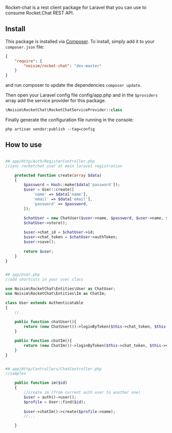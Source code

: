 Rocket-chat is a rest client package for Laravel that you can use to consume Rocket.Chat REST API.

## Install

This package is installed via [Composer](http://getcomposer.org/). To install, simply add it
to your `composer.json` file:

```json
{
    "require": {
        "noisim/rocket-chat": "dev-master"
    }
}
```

and run composer to update the dependencies `composer update`.

Then open your Laravel config file config/app.php and in the `$providers` array add the service provider for this package.

```php
\Noisim\RocketChat\RocketChatServiceProvider::class
```

Finally generate the configuration file running in the console:
```
php artisan vendor:publish --tag=config
```

## How to use 

```php

## app/Http/Auth/RegisterController.php
//sync rocketchat user at main laravel registration

    protected function create(array $data)
    {
        $password = Hash::make($data['password']);
        $user = User::create([
            'name' => $data['name'],
            'email' => $data['email'],
            'password' => $password,
        ]);

        $chatUser = new ChatUser($user->name, $password, $user->name, $user->email);
        $chatUser->store();
        
        $user->chat_id = $chatUser->id;
        $user->chat_token = $chatUser->authToken;
        $user->save();
        
        return $user;
    }
}


## app/User.php
//add shortcuts in your user class

use Noisim\RocketChat\Entities\User as ChatUser;
use Noisim\RocketChat\Entities\Im as ChatIm;

class User extends Authenticatable
{
    //..
    
    public function chatUser(){
        return (new ChatUser())->loginByToken($this->chat_token, $this->chat_id);
    }

    public function chatIm(){
        return (new ChatIm())->loginByToken($this->chat_token, $this->chat_id);
    }
}


## app/Http/Controllers/ChatController.php
//samples

    public function im($id)
    {
        //create im (from current auth user to another one)
        $user = auth()->user(); 
        $profile = User::find($id); 
        
        $user->chatIm()->create($profile->name);
        //...

    }
```